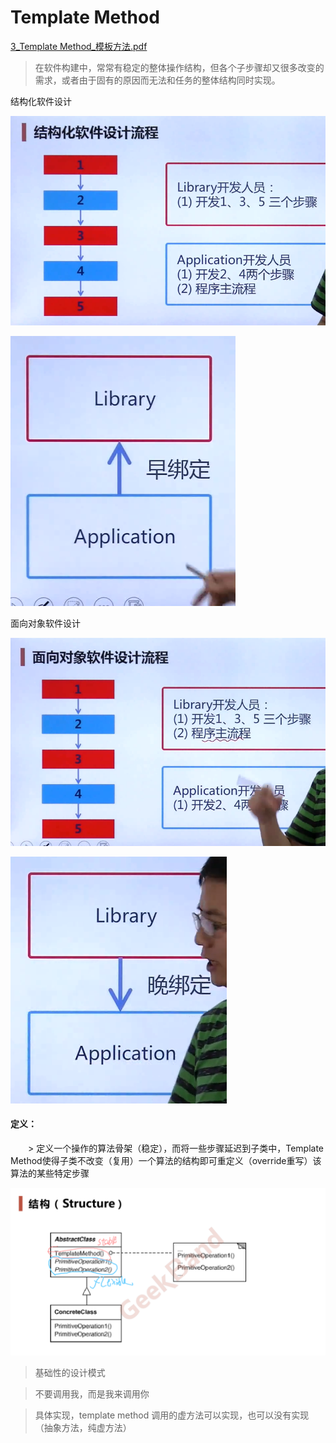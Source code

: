 # Template Method

[3_Template Method_模板方法.pdf](file/3_Template%20Method_%E6%A8%A1%E6%9D%BF%E6%96%B9%E6%B3%95.pdf)

> 在软件构建中，常常有稳定的整体操作结构，但各个子步骤却又很多改变的需求，或者由于固有的原因而无法和任务的整体结构同时实现。




结构化软件设计

![](image/image.png)

![](image/image_1.png)


面向对象软件设计

![](image/image_2.png)

![](image/image_3.png)

#### 定义：

&ensp;&ensp;&ensp;&ensp;> 定义一个操作的算法骨架（稳定），而将一些步骤延迟到子类中，Template Method使得子类不改变（复用）一个算法的结构即可重定义（override重写）该算法的某些特定步骤


![](image/image_4.png)

> 基础性的设计模式


> 不要调用我，而是我来调用你


> 具体实现，template method 调用的虚方法可以实现，也可以没有实现（抽象方法，纯虚方法）


